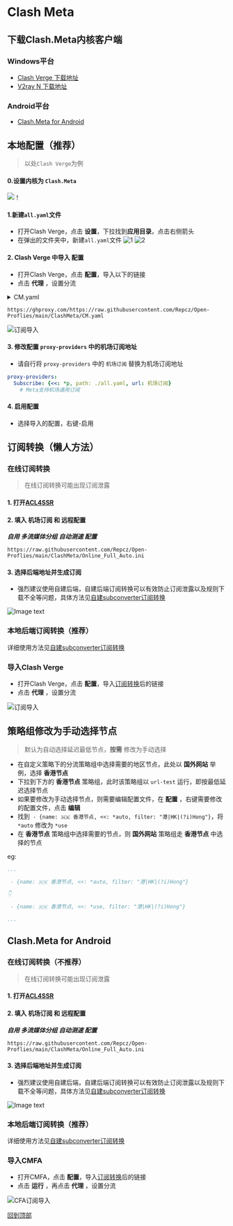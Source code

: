 # Clash Meta


下载Clash.Meta内核客户端
---
### Windows平台
- [Clash Verge 下载地址](https://github.com/zzzgydi/clash-verge)
- [V2ray N 下载地址](https://github.com/2dust/v2rayN)
### Android平台
- [Clash.Meta for Android](https://github.com/MetaCubeX/ClashMetaForAndroid/releases/tag/Prerelease-alpha)


本地配置（推荐）
---
> 以处`Clash Verge`为例
#### 0.设置内核为 `Clash.Meta`
![！](https://github.com/Repcz/Open-Proflies/blob/main/ClashMeta/Photo/%E8%AE%BE%E7%BD%AE%E5%86%85%E6%A0%B8.png)
#### 1.新建`all.yaml`文件
* 打开Clash Verge，点击 **设置**，下拉找到**应用目录**，点击右侧箭头
* 在弹出的文件夹中，新建`all.yaml`文件
![1](https://github.com/Repcz/Open-Proflies/blob/main/ClashMeta/Photo/%E5%BA%94%E7%94%A8%E7%9B%AE%E5%BD%95.png)
![2](https://github.com/Repcz/Open-Proflies/blob/main/ClashMeta/Photo/%E5%A4%8D%E5%88%B6%E8%8A%82%E7%82%B9.png)
#### 2. Clash Verge 中导入 **配置**
* 打开Clash Verge，点击 **配置**，导入以下的链接
* 点击 **代理** ，设置分流

<details>
  <summary>CM.yaml</summary>

- [x] 地区分流（香港、美国、日本、台湾、新加坡、澳大利亚、英国、印度）
- [x] 苹果、谷歌、微软、电报、推特分流
- [x] 流媒体（不支持单独分流）
- [x] 自动选择最低延迟
- [ ] 负载均衡
- [ ] 故障转移
- [x] 广告屏蔽

</details>

```
https://ghproxy.com/https://raw.githubusercontent.com/Repcz/Open-Proflies/main/ClashMeta/CM.yaml
```

![订阅导入](https://github.com/Repcz/Open-Proflies/blob/main/ClashMeta/Photo/%E5%AF%BC%E5%85%A5%E9%85%8D%E7%BD%AE.png)


#### 3. 修改配置 `proxy-providers` 中的机场订阅地址
* 请自行将 `proxy-providers` 中的 `机场订阅` 替换为机场订阅地址

```yaml
proxy-providers:
  Subscribe: {<<: *p, path: ./all.yaml, url: 机场订阅}
    # Meta支持机场通用订阅
```

#### 4. 启用配置
* 选择导入的配置，右键-启用


订阅转换（懒人方法）
---
### 在线订阅转换
> 在线订阅转换可能出现订阅泄露
#### 1. 打开[ACL4SSR](https://acl4ssr-sub.github.io/) 
#### 2. 填入 **机场订阅** 和 **远程配置**

**_自用 多流媒体分组 自动测速 配置_**
```
https://raw.githubusercontent.com/Repcz/Open-Proflies/main/ClashMeta/Online_Full_Auto.ini
```
#### 3. 选择后端地址并生成订阅
* 强烈建议使用自建后端，自建后端订阅转换可以有效防止订阅泄露以及规则下载不全等问题，具体方法见[自建subconverter订阅转换](https://github.com/Repcz/Open-Proflies/wiki/%E8%87%AA%E5%BB%BAsubconverter%E8%AE%A2%E9%98%85%E8%BD%AC%E6%8D%A2)

![Image text](https://github.com/Repcz/Open-Proflies/blob/main/Clash/Photo/%E8%AE%A2%E9%98%85%E8%BD%AC%E6%8D%A2.PNG)

### 本地后端订阅转换（推荐）
详细使用方法见[自建subconverter订阅转换](https://github.com/Repcz/Open-Proflies/wiki/%E8%87%AA%E5%BB%BAsubconverter%E8%AE%A2%E9%98%85%E8%BD%AC%E6%8D%A2)


### 导入Clash Verge
* 打开Clash Verge，点击 **配置**，导入[订阅转换](#在线订阅转换不推荐-1)后的链接
* 点击 **代理** ，设置分流

![订阅导入](https://github.com/Repcz/Open-Proflies/blob/main/ClashMeta/Photo/%E5%AF%BC%E5%85%A5%E9%85%8D%E7%BD%AE.png)

策略组修改为手动选择节点
---
> 默认为自动选择延迟最低节点，**按需** 修改为手动选择
* 在自定义策略下的分流策略组中选择需要的地区节点，此处以 **国外网站** 举例，选择 **香港节点**
* 下拉到下方的 **香港节点** 策略组，此时该策略组以 `url-test` 运行，即按最低延迟选择节点
* 如果要修改为手动选择节点，则需要编辑配置文件，在 **配置** ，右键需要修改的配置文件，点击 **编辑**
* 找到` - {name: 🇭🇰 香港节点, <<: *auto, filter: "港|HK|(?i)Hong"}`，将 `*auto` 修改为 `*use`
* 在 **香港节点** 策略组中选择需要的节点，则 **国外网站** 策略组走 **香港节点** 中选择的节点

eg:
```yaml
...

 - {name: 🇭🇰 香港节点, <<: *auto, filter: "港|HK|(?i)Hong"}

👇

 - {name: 🇭🇰 香港节点, <<: *use, filter: "港|HK|(?i)Hong"}

...

```

Clash.Meta for Android
---
### 在线订阅转换（不推荐）
> 在线订阅转换可能出现订阅泄露
#### 1. 打开[ACL4SSR](https://acl4ssr-sub.github.io/) 
#### 2. 填入 **机场订阅** 和 **远程配置**

**_自用 多流媒体分组 自动测速 配置_**
```
https://raw.githubusercontent.com/Repcz/Open-Proflies/main/ClashMeta/Online_Full_Auto.ini
```
#### 3. 选择后端地址并生成订阅
* 强烈建议使用自建后端，自建后端订阅转换可以有效防止订阅泄露以及规则下载不全等问题，具体方法见[自建subconverter订阅转换](https://github.com/Repcz/Open-Proflies/wiki/%E8%87%AA%E5%BB%BAsubconverter%E8%AE%A2%E9%98%85%E8%BD%AC%E6%8D%A2)

![Image text](https://github.com/Repcz/Open-Proflies/blob/main/Clash/Photo/%E8%AE%A2%E9%98%85%E8%BD%AC%E6%8D%A2.PNG)

### 本地后端订阅转换（推荐）
详细使用方法见[自建subconverter订阅转换](https://github.com/Repcz/Open-Proflies/wiki/%E8%87%AA%E5%BB%BAsubconverter%E8%AE%A2%E9%98%85%E8%BD%AC%E6%8D%A2)


### 导入CMFA
* 打开CMFA，点击 **配置**，导入[订阅转换](#在线订阅转换)后的链接
* 点击 **运行** ，再点击 **代理** ，设置分流

![CFA订阅导入](https://github.com/Repcz/Open-Proflies/blob/main/Clash/Photo/CFA.jpg)

[回到顶部](#下载clashmeta内核客户端)